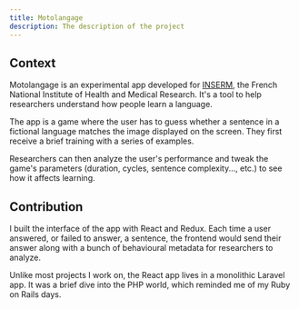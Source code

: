 ```yaml
---
title: Motolangage
description: The description of the project
---
```


## Context

Motolangage is an experimental app developed for [INSERM](https://www.inserm.fr/en/home/), the French National Institute of Health and Medical Research. It's a tool to help researchers understand how people learn a language.

The app is a game where the user has to guess whether a sentence in a fictional language matches the image displayed on the screen. They first receive a brief training with a series of examples.

Researchers can then analyze the user's performance and tweak the game's parameters (duration, cycles, sentence complexity..., etc.) to see how it affects learning.

## Contribution

I built the interface of the app with React and Redux. Each time a user answered, or failed to answer, a sentence, the frontend would send their answer along with a bunch of behavioural metadata for researchers to analyze.

Unlike most projects I work on, the React app lives in a monolithic Laravel app. It was a brief dive into the PHP world, which reminded me of my Ruby on Rails days.
